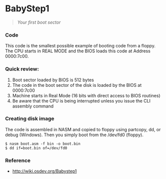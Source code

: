 # BabyStep1
> _Your first boot sector_

### Code

This code is the smallest possible example of booting code from a floppy. The CPU starts in REAL MODE and the BIOS loads this code at Address 0000:7c00.

### Quick review:

1. Boot sector loaded by BIOS is 512 bytes
2. The code in the boot sector of the disk is loaded by the BIOS at 0000:7c00
3. Machine starts in Real Mode (16 bits with direct access to BIOS routines)
4. Be aware that the CPU is being interrupted unless you issue the CLI assembly command 

### Creating disk image

The code is assembled in NASM and copied to floppy using partcopy, dd, or debug (Windows). Then you simply boot from the /dev/fd0 (floppy). 

	$ nasm boot.asm -f bin -o boot.bin
	$ dd if=boot.bin of=/dev/fd0 

### Reference

- http://wiki.osdev.org/Babystep1
